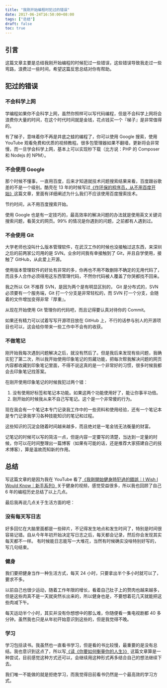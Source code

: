 ```yaml
---
title: "我刚开始编程时犯过的错误"
date: 2017-06-24T16:50:00+08:00
tags: ["总结"] 
draft: false
toc: true
---
```


## 引言

这篇文章主要是总结我刚开始编程的时候犯过一些错误，这些错误导致我走过一些弯路，浪费过一些时间，希望这篇反思总结对你有帮助。

## 犯过的错误

### 不会科学上网

学编程如果你不会科学上网，虽然你照样可以写代码编程，但是不会科学上网将会浪费你大量的时间，在这个时代时间就是金钱，花点钱买一个『梯子』是非常值得的。

有了梯子，意味着你不再是井底之蛙的编程了，你可以使用 Google 搜索，使用 YouTube 观看免费和优质的视频教程。很多包管理器如果不翻墙，更新将会非常慢，而一旦学会科学上网，基本上可以实现秒下载（比方说：PHP 的 Composer 和 Nodejs 的 NPM）。

<!--more-->

### 不会使用 Google

那个时候不懂事，一直用百度，后来才知道就技术问题搜索结果来看，百度跟谷歌差的不是一个级别。酷壳在 13 年的时候写过[《作环保的程序员，从不用百度开始》](http://coolshell.cn/articles/9308.html)这篇文章，里面有详细阐述为什么我们不应该使用百度搜索技术。

节约时间，从不用百度搜索开始。

使用 Google 也是有一定技巧的，最高效率的解决问题的办法就是使用英文关键词搜索问题，看英文的网页。99% 的情况是你遇到的问题，之前都有人遇到过。

### 不会使用 Git

大学老师也没叫什么版本管理软件，在武汉工作的时候也没接触过这东西，来深圳之后的前两家公司用的是 SVN。业余时间我有幸接触到了 Git，并且自学使用，接触了 GitHub，从此爱上开源。

使用版本管理软件的好处有非常的多，你再也不用不敢删除不确定的无用代码了，而且多人合作必须得用这东西管理代码，不然你代码被人覆盖了你哭都找不回来。

我之所以 Git 不推荐 SVN，是因为两个是有明显区别的， Git 是分布式的，SVN 必须要有一个服务端，Git 打一个分支是非常轻松的，而 SVN 打一个分支，会随着的文件增加变得非常『厚重』。

从现在开始使用 Git 管理你的代码吧，而且记得要认真对待你的 Commit。

如果还有精力可以试着写写开源项目放在 GitHub 上，不行的话参与别人的开源项目也可以，这会给你带来一些工作中不会有的收获。

### 不做笔记

刚开始我每次遇到问题解决之后，就没有然后了。但是我后来发现有些问题，我确实犯了第二次，所以我开始使用印象笔记的剪藏功能，把每次帮我解决问题的网页内容都收藏到印象笔记里面，不得不说这真的是一个非常好的习惯，很多时候我都会去印象笔记找答案。

在刚开使用印象笔记的时候我犯过两个错：

1. 没有使用好标签和笔记本功能。如果这两个功能使用好了，能让你事半功倍。
2. 刚开始的时候我从来不自己写笔记。这个是一个非常傻的行为。

现在我会有一个笔记本专门记录我工作中的一些资料和使用经验，还有一个笔记本是专门记录我学习各种技能知识的笔记和过程。

这些知识的沉淀会随着时间越来越多，而且绝对是一笔金钱无法衡量的财富。

记笔记的时候可以写的简洁一点，但是内容一定要写的清楚，当达到一定量的时候，你可以花时间整理出一篇博客（如果有可能的话，还是推荐大家搭建自己的技术博客），算是温故而知新的作用。

## 总结

写这篇文章的是因为我在 YouTube 看了[《我剛開始健身時犯過的錯誤｜I Wish I Would Know｜新手系列》](https://www.youtube.com/watch?v=c29qi5olJJ4&t=139s)关于健身的视频，感觉受益很多，所以我也回顾了自己 6 年的编程历史总结了以上几点。

最后我再说几点关于生活方面的吧：

### 没有每天写日志

好多回忆在大脑里面都是一些碎片，不记得发生地点和发生时间了，特别是时间很容易记错。自从今年年初开始决定写日志之后，每天都会记录，然后你会发现其实每天都不一样。
有时候能日志能写一大堆花，当然有时候确实没啥特别好写的，写几句结束。

### 健身

我们要把健身当作一种生活方式，每天 24 小时，只要拿出半个多小时就可以了，要求不多。

以前自己也很少运动，随着工作年限的增长，看着自己肚子上的赘肉也越来越多，但是这些肉真不是一天就突然长出来的，所以健身也是，不要想着花几天就能把这些肉减下午。

每天运动半个小时，其实并没有你想想中的那么难，你随便看一集电视剧都 40 多分钟。虽然我也只是从年初开始意识到这些的，但是我觉得不晚。

### 学习

学习包括读书。我虽然也一直看书学习，但是看的书比较慢，最重要的是没有总结。我也意识到这点了，所以写[《读《你要如何衡量你的人生》》](https://blog.forecho.com/how-will-you-measure-your-life.html) 这篇文章算是一种尝试，目前感觉这种方式还可以，会继续用这种形式再多结合自己的想法继续下去。

我们唯一不能做的就是拒绝学习，而我觉得目前看书仍然是一个最高效的学习方式。